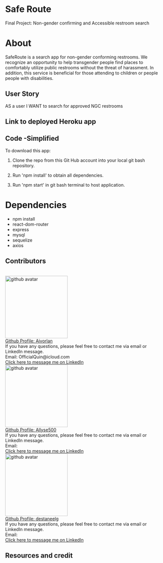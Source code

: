 # Safe Route
Final Project: Non-gender confirming and Accessible restroom search

# About

SafeRoute is a search app for non-gender conforming restrooms. We recognize an opportunity to help transgender people find places to comfortably utilize public restrooms without the threat of harassment. In addition, this service is beneficial for those attending to children or people people with disabilities.

## User Story 
AS a user
I WANT to search for approved NGC restrooms 

## Link to deployed Heroku app 

## Code -Simplified
To download this app:

1. Clone the repo from this Git Hub account into your local git bash repository.

2. Run 'npm install' to obtain all dependencies.

3. Run 'npm start' in git bash terminal to host application.

# Dependencies 
* npm install 
* react-dom-router
* express
* mysql
* sequelize 
* axios 


## Contributors 





<br>
<img src='https://avatars3.githubusercontent.com/u/65247434?v=4' height='200px' alt='github avatar'>
<br>
<a href='https://github.com/Aivorlan'>Github Profile: Aivorlan</a>
<br>
If you have any questions, please feel free to contact me via email or LinkedIn message.
<br>
Email: OfficialQuin@icloud.com
<br>
<a href='https://www.linkedin.com/in/quinton-bryant-485a121a7'>Click here to message me on LinkedIn</a>


<br>
<img src='https://avatars1.githubusercontent.com/u/67211677?s=400&u=9006c3024307cea89449bf62790066397d1fb49d&v=4' height='200px' alt='github avatar'>
<br>
<a href='https://github.com/Allyse500'>Github Profile: Allyse500</a>
<br>
If you have any questions, please feel free to contact me via email or LinkedIn message.
<br>
Email: 
<br>
<a href=''>Click here to message me on LinkedIn</a>




<br>
<img src='https://avatars0.githubusercontent.com/u/65136924?s=400&u=f02213a3ea2e41c7b8d0d4cbc1c107ba358c3064&v=4' height='200px' alt='github avatar'>
<br>
<a href='https://github.com/destaneelg'>Github Profile: destaneelg</a>
<br>
If you have any questions, please feel free to contact me via email or LinkedIn message.
<br>
Email: 
<br>
<a href=''>Click here to message me on LinkedIn</a>



## Resources and credit 

